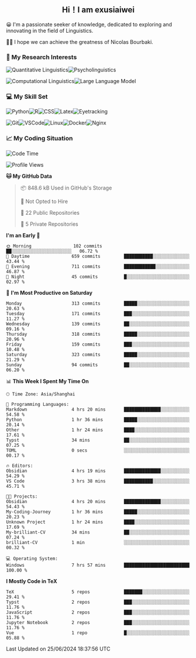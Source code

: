   

## <div align="center">Hi！I am exusiaiwei</div>  

😀 I'm a passionate seeker of knowledge, dedicated to exploring and innovating in the field of Linguistics.

🙋‍♂️ I hope we can achieve the greatness of Nicolas Bourbaki.

### 🔬 My Research Interests  

![Quantitative Linguistics](https://img.shields.io/badge/Quantitative%20Linguistics-%230072CC.svg?&style=for-the-badge&logo=appveyor&logoColor=white)![Psycholinguistics](https://img.shields.io/badge/Psycholinguistics-%2301a3a1.svg?&style=for-the-badge&logo=AWS%20Amplify&logoColor=white)

![Computational Linguistics](https://img.shields.io/badge/Computational%20Linguistics-%231877F2.svg?&style=for-the-badge&logo=Markdown&logoColor=white)![Large Language Model](https://img.shields.io/badge/Large%20Language%20Model-%23F76300.svg?&style=for-the-badge&logo=Android&logoColor=white)

### 💻 My Skill Set

![Python](https://img.shields.io/badge/Python-%2314354C.svg?style=for-the-badge&logo=python&logoColor=white&color=2AB3E3)![R](https://img.shields.io/badge/-R-276DC3?style=for-the-badge&logo=r&logoColor=white)![CSS](https://img.shields.io/badge/-CSS-1572B6?style=for-the-badge&logo=css3&logoColor=white)![Latex](https://img.shields.io/badge/-Latex-008080?style=for-the-badge&logo=latex&logoColor=white)![Eyetracking](https://img.shields.io/badge/Eyetracking-%230078D6?style=for-the-badge&logo=SearXNG&logoColor=#3050FF)

![Git](https://img.shields.io/badge/-Git-F05032?style=for-the-badge&logo=git&logoColor=white)![VSCode](https://img.shields.io/badge/-VSCode-007ACC?style=for-the-badge&logo=visual-studio-code&logoColor=white)![Linux](https://img.shields.io/badge/-Linux-FCC624?style=for-the-badge&logo=linux&logoColor=black)![Docker](https://img.shields.io/badge/-Docker-2496ED?style=for-the-badge&logo=docker&logoColor=white)![Nginx](https://img.shields.io/badge/-Nginx-009639?style=for-the-badge&logo=nginx&logoColor=white)

### 📈 My Coding Situation

<!--START_SECTION:waka-->
![Code Time](http://img.shields.io/badge/Code%20Time-192%20hrs%2014%20mins-blue)

![Profile Views](http://img.shields.io/badge/Profile%20Views-0-blue)

**🐱 My GitHub Data** 

> 📦 848.6 kB Used in GitHub's Storage 
 > 
> 🚫 Not Opted to Hire
 > 
> 📜 22 Public Repositories 
 > 
> 🔑 5 Private Repositories 
 > 
**I'm an Early 🐤** 

```text
🌞 Morning                102 commits         ██░░░░░░░░░░░░░░░░░░░░░░░   06.72 % 
🌆 Daytime                659 commits         ███████████░░░░░░░░░░░░░░   43.44 % 
🌃 Evening                711 commits         ████████████░░░░░░░░░░░░░   46.87 % 
🌙 Night                  45 commits          █░░░░░░░░░░░░░░░░░░░░░░░░   02.97 % 
```
📅 **I'm Most Productive on Saturday** 

```text
Monday                   313 commits         █████░░░░░░░░░░░░░░░░░░░░   20.63 % 
Tuesday                  171 commits         ███░░░░░░░░░░░░░░░░░░░░░░   11.27 % 
Wednesday                139 commits         ██░░░░░░░░░░░░░░░░░░░░░░░   09.16 % 
Thursday                 318 commits         █████░░░░░░░░░░░░░░░░░░░░   20.96 % 
Friday                   159 commits         ███░░░░░░░░░░░░░░░░░░░░░░   10.48 % 
Saturday                 323 commits         █████░░░░░░░░░░░░░░░░░░░░   21.29 % 
Sunday                   94 commits          ██░░░░░░░░░░░░░░░░░░░░░░░   06.20 % 
```


📊 **This Week I Spent My Time On** 

```text
🕑︎ Time Zone: Asia/Shanghai

💬 Programming Languages: 
Markdown                 4 hrs 20 mins       ██████████████░░░░░░░░░░░   54.58 % 
Python                   1 hr 36 mins        █████░░░░░░░░░░░░░░░░░░░░   20.14 % 
Other                    1 hr 24 mins        ████░░░░░░░░░░░░░░░░░░░░░   17.61 % 
Typst                    34 mins             ██░░░░░░░░░░░░░░░░░░░░░░░   07.25 % 
TOML                     0 secs              ░░░░░░░░░░░░░░░░░░░░░░░░░   00.17 % 

🔥 Editors: 
Obsidian                 4 hrs 19 mins       ██████████████░░░░░░░░░░░   54.29 % 
VS Code                  3 hrs 38 mins       ███████████░░░░░░░░░░░░░░   45.71 % 

🐱‍💻 Projects: 
Obsidian                 4 hrs 20 mins       ██████████████░░░░░░░░░░░   54.43 % 
My-Coding-Journey        1 hr 36 mins        █████░░░░░░░░░░░░░░░░░░░░   20.23 % 
Unknown Project          1 hr 24 mins        ████░░░░░░░░░░░░░░░░░░░░░   17.69 % 
My-brilliant-CV          34 mins             ██░░░░░░░░░░░░░░░░░░░░░░░   07.24 % 
brilliant-CV             1 min               ░░░░░░░░░░░░░░░░░░░░░░░░░   00.32 % 

💻 Operating System: 
Windows                  7 hrs 57 mins       █████████████████████████   100.00 % 
```

**I Mostly Code in TeX** 

```text
TeX                      5 repos             ███████░░░░░░░░░░░░░░░░░░   29.41 % 
Typst                    2 repos             ███░░░░░░░░░░░░░░░░░░░░░░   11.76 % 
JavaScript               2 repos             ███░░░░░░░░░░░░░░░░░░░░░░   11.76 % 
Jupyter Notebook         2 repos             ███░░░░░░░░░░░░░░░░░░░░░░   11.76 % 
Vue                      1 repo              █░░░░░░░░░░░░░░░░░░░░░░░░   05.88 % 
```




 Last Updated on 25/06/2024 18:37:56 UTC
<!--END_SECTION:waka-->
